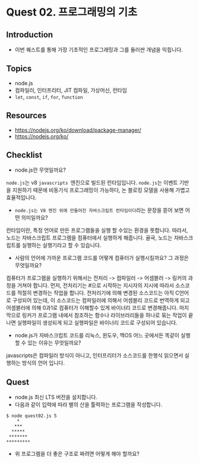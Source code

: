# Quest 02. 프로그래밍의 기초

## Introduction
* 이번 퀘스트를 통해 가장 기초적인 프로그래밍과 그를 둘러싼 개념을 익힙니다.

## Topics
* node.js
* 컴파일러, 인터프리터, JIT 컴파일, 가상머신, 런타임
* `let`, `const`, `if`, `for`, `function`

## Resources
* https://nodejs.org/ko/download/package-manager/
* https://nodejs.org/ko/

## Checklist
* node.js란 무엇일까요? 

`node.js`는 v8 `javascripts `엔진으로 빌드된 런타임입니다. `node.js`는 이벤트 기반을 지원하기 때문에 비동기식 프로그래밍이 가능하다, 논 블로킹 모델을 사용해 가볍고 효율적입니다. 

* `node.js는 V8 엔진 위에 만들어진 자바스크립트 런타임이다`라는 문장을 뜯어 보면 어떤 의미일까요?

런타임이란, 특정 언어로 만든 프로그램들을 실행 할 수있는 환경을 뜻합니다. 따라서, 노드는 자바스크립트 프로그램을 컴퓨터에서 실행하게 해줍니다. 굘귝, 노드는 자바스크립트를 실행하는 실행기라고 할 수 있습니다. 

* 사람의 언어에 가까운 프로그램 코드를 어떻게 컴퓨터가 실행시킬까요? 그 과정은 무엇일까요?

컴퓨터가 프로그램을 실행하기 위해서는 전처리 -> 컴파일러 -> 어셈블러 -> 링커의 과정을 거쳐야 합니다. 먼저, 전처리기는 #으로 시작하는 지시자의 지시에 따라서 소스코드를 적절히 변경하는 작업을 합니다. 전처리기에 의해 변경된 소스코드는 
아직 C언어로 구성되어 있는데, 이 소스코드는 컴파일러에 의해서 어셈블리 코드로 번역하게 되고 어셈블러에 의해 0과1로 컴퓨터가 이해할수 있게 바이너리 코드로 변경해줍니다. 마지막으로 링커가 프로그램 내에서 참조하는 함수나 라이브러리들을 하나로 묶는 작업이 끝나면
실행파일이 생성되게 되고 실행파일은 바이너리 코드로 구성되어 있습니다. 

* node.js가 자바스크립트 코드를 리눅스, 윈도우, 맥OS 어느 곳에서든 똑같이 실행할 수 있는 이유는 무엇일까요?

javascripts은 컴파일러 방식이 아니고, 인터프리터가 소스코드를 한행식 읽으면서 실행하는 방식의 언어 입니다. 

## Quest
* node.js 최신 LTS 버전을 설치합니다.
* 다음과 같이 입력에 따라 별의 산을 툴력하는 프로그램을 작성합니다.
```
$ node quest02.js 5
    *
   ***
  *****
 *******
*********
```
* 위 프로그램을 더 좋은 구조로 짜려면 어떻게 해야 할까요?
